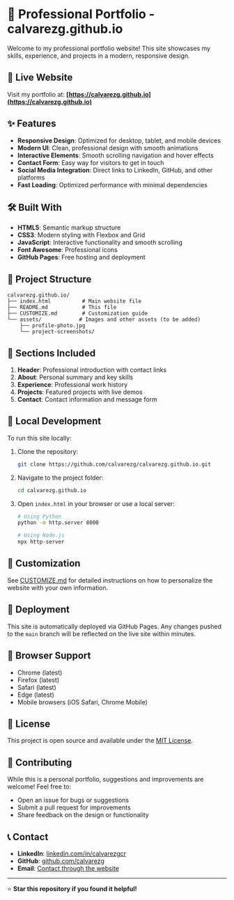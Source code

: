 # 🌟 Professional Portfolio - calvarezg.github.io

Welcome to my professional portfolio website! This site showcases my skills, experience, and projects in a modern, responsive design.

## 🚀 Live Website

Visit my portfolio at: **[https://calvarezg.github.io](https://calvarezg.github.io)**

## ✨ Features

- **Responsive Design**: Optimized for desktop, tablet, and mobile devices
- **Modern UI**: Clean, professional design with smooth animations
- **Interactive Elements**: Smooth scrolling navigation and hover effects
- **Contact Form**: Easy way for visitors to get in touch
- **Social Media Integration**: Direct links to LinkedIn, GitHub, and other platforms
- **Fast Loading**: Optimized performance with minimal dependencies

## 🛠️ Built With

- **HTML5**: Semantic markup structure
- **CSS3**: Modern styling with Flexbox and Grid
- **JavaScript**: Interactive functionality and smooth scrolling
- **Font Awesome**: Professional icons
- **GitHub Pages**: Free hosting and deployment

## 📂 Project Structure

```
calvarezg.github.io/
├── index.html          # Main website file
├── README.md           # This file
├── CUSTOMIZE.md        # Customization guide
└── assets/            # Images and other assets (to be added)
    ├── profile-photo.jpg
    └── project-screenshots/
```

## 🎯 Sections Included

1. **Header**: Professional introduction with contact links
2. **About**: Personal summary and key skills
3. **Experience**: Professional work history
4. **Projects**: Featured projects with live demos
5. **Contact**: Contact information and message form

## 🔧 Local Development

To run this site locally:

1. Clone the repository:
   ```bash
   git clone https://github.com/calvarezg/calvarezg.github.io.git
   ```

2. Navigate to the project folder:
   ```bash
   cd calvarezg.github.io
   ```

3. Open `index.html` in your browser or use a local server:
   ```bash
   # Using Python
   python -m http.server 8000
   
   # Using Node.js
   npx http-server
   ```

## 📝 Customization

See [CUSTOMIZE.md](CUSTOMIZE.md) for detailed instructions on how to personalize the website with your own information.

## 🚀 Deployment

This site is automatically deployed via GitHub Pages. Any changes pushed to the `main` branch will be reflected on the live site within minutes.

## 📱 Browser Support

- Chrome (latest)
- Firefox (latest)
- Safari (latest)
- Edge (latest)
- Mobile browsers (iOS Safari, Chrome Mobile)

## 📄 License

This project is open source and available under the [MIT License](LICENSE).

## 🤝 Contributing

While this is a personal portfolio, suggestions and improvements are welcome! Feel free to:
- Open an issue for bugs or suggestions
- Submit a pull request for improvements
- Share feedback on the design or functionality

## 📞 Contact

- **LinkedIn**: [linkedin.com/in/calvarezgcr](https://linkedin.com/in/calvarezgcr)
- **GitHub**: [github.com/calvarezg](https://github.com/calvarezg)
- **Email**: [Contact through the website](https://calvarezg.github.io/#contact)

---

⭐ **Star this repository if you found it helpful!**